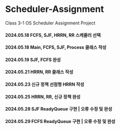 # Scheduler-Assignment
Class 3-1 OS Scheduler Assignment Project  

#### 2024.05.18 FCFS, SJF, HRRN, RR 스케줄러 선택  
#### 2024.05.18 Main, FCFS, SJF, Process 클래스 작성  
#### 2024.05.19 SJF, FCFS 완성
#### 2024.05.21 HRRN, RR 클래스 작성
#### 2024.05.23 신규 정책 선점형 HRRN 작성
#### 2024.05.25 HRRN, RR, 신규 정책 완성
#### 2024.05.28 SJF ReadyQueue 구현 | 오류 수정 및 완성
#### 2024.05.29 FCFS ReadyQueue 구현 | 오류 수정 및 완성  
